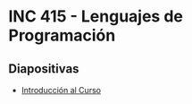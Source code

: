 # INC 415 - Lenguajes de Programación
## Diapositivas

- [Introducción al Curso](https://docs.google.com/presentation/d/1nHqE7FjWPzfL8O5P-HTOrhR0DregVPnrHPQsnWv4JYA/pub?start=false&loop=false&delayms=60000)
